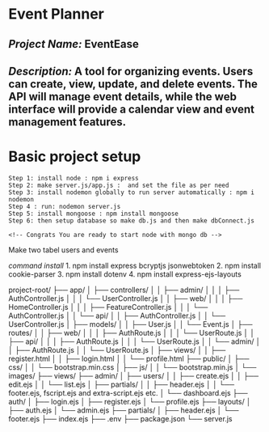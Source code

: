# Event Planner
## *Project Name:* EventEase
## *Description:* A tool for organizing events. Users can create, view, update, and delete events. The API will manage event details, while the web interface will provide a calendar view and event management features.


# Basic project setup
    Step 1: install node : npm i express
    Step 2: make server.js/app.js :  and set the file as per need
    Step 3: install nodemon globally to run server automatically : npm i nodemon 
    Step 4 : run: nodemon server.js
    Step 5: install mongoose : npm install mongoose
    Step 6: then setup database so make db.js and then make dbConnect.js
    
    <!-- Congrats You are ready to start node with mongo db -->

Make two tabel
users and events
<!-- 
    CREATE TABLE users (
    id SERIAL PRIMARY KEY,
    username VARCHAR(255) UNIQUE NOT NULL,
    email VARCHAR(255) UNIQUE NOT NULL,
    password_hash VARCHAR(255) NOT NULL,
    created_at TIMESTAMP DEFAULT CURRENT_TIMESTAMP,
    updated_at TIMESTAMP DEFAULT CURRENT_TIMESTAMP
    );
 -->

 <!-- 
    CREATE TABLE events (
        id SERIAL PRIMARY KEY,
        user_id INTEGER REFERENCES users(id) ON DELETE CASCADE,
        title VARCHAR(255) NOT NULL,
        description TEXT,
        location VARCHAR(255),
        start_time TIMESTAMP NOT NULL,
        end_time TIMESTAMP NOT NULL,
        created_at TIMESTAMP DEFAULT CURRENT_TIMESTAMP,
        updated_at TIMESTAMP DEFAULT CURRENT_TIMESTAMP
    );
  -->

  *command install*
    1. npm install express bcryptjs jsonwebtoken 
    2. npm install cookie-parser
    3. npm install dotenv
    4. npm install express-ejs-layouts <!-- npm install ejs-layouts -->

project-root/
├── app/
│   ├── controllers/
│   │   ├── admin/
│   │   │   ├── AuthController.js
│   │   │   └── UserController.js
│   │   ├── web/
│   │   │   ├── HomeController.js
│   │   │   ├── FeatureController.js
│   │   │   └── AuthController.js
│   │   └── api/
│   │       ├── AuthController.js
│   │       └── UserController.js
│   ├── models/
│   │   ├── User.js
│   │   └── Event.js
│   ├── routes/
│   │   ├── web/
│   │   │   ├── AuthRoute.js
│   │   │   └── UserRoute.js
│   │   ├── api/
│   │   │   ├── AuthRoute.js
│   │   │   └── UserRoute.js
│   │   └── admin/
│   │       ├── AuthRoute.js
│   │       └── UserRoute.js
│   ├── views/
│   │   ├── register.html
│   │   ├── login.html
│   │   └── profile.html
├── public/
│   ├── css/
│   │   └── bootstrap.min.css
│   ├── js/
│   │   └── bootstrap.min.js
│   └── images/
├── views/
├── admin/
│   ├── users/
│   │   ├── create.ejs
│   │   ├── edit.ejs
│   │   └── list.ejs
│   ├── partials/
│   │   ├── header.ejs
│   │   └── footer.ejs, fscript.ejs and extra-script.ejs etc.
│   └── dashboard.ejs
├── auth/
│   ├── login.ejs
│   ├── register.ejs
│   └── profile.ejs
├── layouts/
│   ├── auth.ejs
│   └── admin.ejs
├── partials/
│   ├── header.ejs
│   └── footer.ejs
├── index.ejs
├── .env
├── package.json
└── server.js



